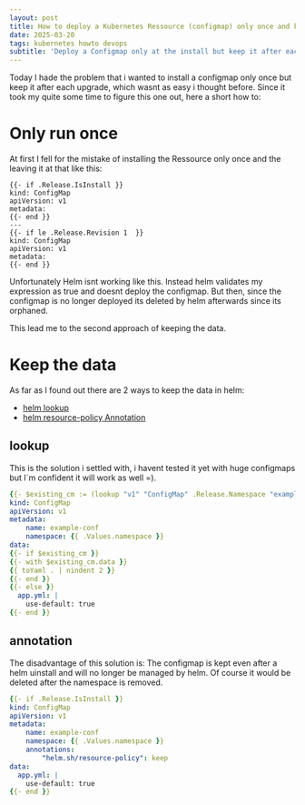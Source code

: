```yaml
---
layout: post
title: How to deploy a Kubernetes Ressource (configmap) only once and keep the data
date: 2025-03-20
tags: kubernetes howto devops
subtitle: 'Deploy a Configmap only at the install but keep it after each upgrade.'
---
```


Today I hade the problem that i wanted to install a configmap only once but keep it after each upgrade, which wasnt as easy i thought before.
Since it took my quite some time to figure this one out, here a short how to:

# Only run once

At first I fell for the mistake of installing the Ressource only once and the leaving it at that like this:

```sxh
{{- if .Release.IsInstall }}
kind: ConfigMap
apiVersion: v1
metadata:
{{- end }}
---
{{- if le .Release.Revision 1  }}
kind: ConfigMap
apiVersion: v1
metadata:
{{- end }}
```

Unfortunately Helm isnt working like this. Instead helm validates my expression as true and doesnt deploy the configmap. But then, since the configmap is no longer deployed its deleted by helm afterwards since its orphaned.

This lead me to the second approach of keeping the data.

# Keep the data

As far as I found out there are 2 ways to keep the data in helm:

- [helm lookup](https://helm.sh/docs/chart_template_guide/functions_and_pipelines/#using-the-lookup-function)
- [helm resource-policy Annotation](https://helm.sh/docs/howto/charts_tips_and_tricks/#tell-helm-not-to-uninstall-a-resource)

## lookup

This is the solution i settled with, i havent tested it yet with huge configmaps but I´m confident it will work as well =).

```yaml
{{- $existing_cm := (lookup "v1" "ConfigMap" .Release.Namespace "example-conf") }}
kind: ConfigMap
apiVersion: v1
metadata:
    name: example-conf
    namespace: {{ .Values.namespace }}
data:
{{- if $existing_cm }}
{{- with $existing_cm.data }}
{{ toYaml . | nindent 2 }}
{{- end }}
{{- else }}
  app.yml: |
    use-default: true
{{- end }}
```
## annotation

The disadvantage of this solution is: The configmap is kept even after a helm uinstall and will no longer be managed by helm. Of course it would be deleted after the namespace is removed.

```yaml
{{- if .Release.IsInstall }}
kind: ConfigMap
apiVersion: v1
metadata:
    name: example-conf
    namespace: {{ .Values.namespace }}
    annotations:
        "helm.sh/resource-policy": keep
data:
  app.yml: |
    use-default: true
{{- end }}
```

